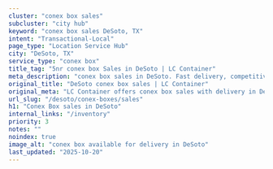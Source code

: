 ```yaml
---
cluster: "conex box sales"
subcluster: "city hub"
keyword: "conex box sales DeSoto, TX"
intent: "Transactional-Local"
page_type: "Location Service Hub"
city: "DeSoto, TX"
service_type: "conex box"
title_tag: "5nr conex box Sales in DeSoto | LC Container"
meta_description: "conex box sales in DeSoto. Fast delivery, competitive pricing. Serving conex boxes area. Quote ID: SFL. Call (214) 524-4168 for your free quote today."
original_title: "DeSoto conex box sales | LC Container"
original_meta: "LC Container offers conex box sales with delivery in DeSoto, TX. Local. Fast quotes. Since 2003."
url_slug: "/desoto/conex-boxes/sales"
h1: "Conex Box sales in DeSoto"
internal_links: "/inventory"
priority: 3
notes: ""
noindex: true
image_alt: "conex box available for delivery in DeSoto"
last_updated: "2025-10-20"
---
```


<!-- TODO: Add unique city/inventory copy, images, and internal links here. -->

